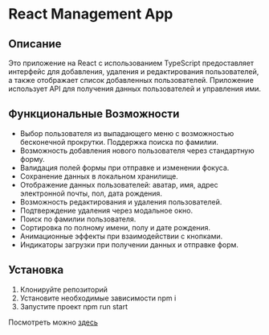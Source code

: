 # React Management App

## Описание

Это приложение на React с использованием TypeScript предоставляет интерфейс для добавления, удаления и редактирования пользователей, а также отображает список добавленных пользователей. Приложение использует API для получения данных пользователей и управления ими. 

## Функциональные Возможности

  - Выбор пользователя из выпадающего меню с возможностью бесконечной прокрутки. Поддержка поиска по фамилии.
  - Возможность добавления нового пользователя через стандартную форму.
  - Валидация полей формы при отправке и изменении фокуса.
  - Сохранение данных в локальном хранилище.
  - Отображение данных пользователей: аватар, имя, адрес электронной почты, пол, дата рождения.
  - Возможность редактирования и удаления пользователей.
  - Подтверждение удаления через модальное окно.
  - Поиск по фамилии пользователя.
  - Сортировка по полному имени, полу и дате рождения.
  - Анимационные эффекты при взаимодействии с кнопками.
  - Индикаторы загрузки при получении данных и отправке форм.

## Установка

1. Клонируйте репозиторий
2. Установите необходимые зависимости npm i
3. Запустите проект npm run start

Посмотреть можно [здесь]("https://nidoveralis.github.io/react-management-app")
